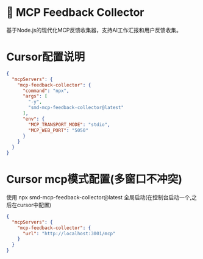 # 🎯 MCP Feedback Collector
基于Node.js的现代化MCP反馈收集器，支持AI工作汇报和用户反馈收集。

# Cursor配置说明
```json
{
  "mcpServers": {
    "mcp-feedback-collector": {
      "command": "npx",
      "args": [
        "-y",
        "smd-mcp-feedback-collector@latest"
      ],
      "env": {
        "MCP_TRANSPORT_MODE": "stdio",
        "MCP_WEB_PORT": "5050"
      }
    }
  }
}
```

# Cursor mcp模式配置(多窗口不冲突)
使用 npx smd-mcp-feedback-collector@latest 全局启动(在控制台启动一个,之后在cursor中配置)

```json
{
  "mcpServers": {
    "mcp-feedback-collector": {
      "url": "http://localhost:3001/mcp"
    }
  }
}
```
